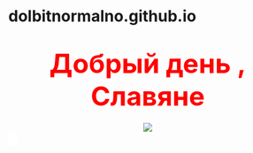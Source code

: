 # dolbitnormalno.github.io
<html>
	<head>
			<title>Мой первый сайт</title>
	</head>
 <body  background= "https://encrypted-tbn0.gstatic.com/images?q=tbn:ANd9GcR5N4m4QBKdx0JpLTsnhlKOvvEBCswQvuV4p44udI-rVWIbD9icwg"no-repeat; background-size: 100%;>
<center><h1><font size="55" color="red">Добрый день , Славяне</font></h1></center>
<center><img src="https://pp.userapi.com/c851236/v851236060/e37ea/DsOEU_gE7qY.jpg"></center>
	<embed src="Noisestorm - Crab Rave - ♂ Manly Rave ♂ (muzoo.ru).mp3" autostart="true"
hidden="false" loop="true" width="15" height="25" align="bottom"> </embed><br/><br/>
</body>
</html>
